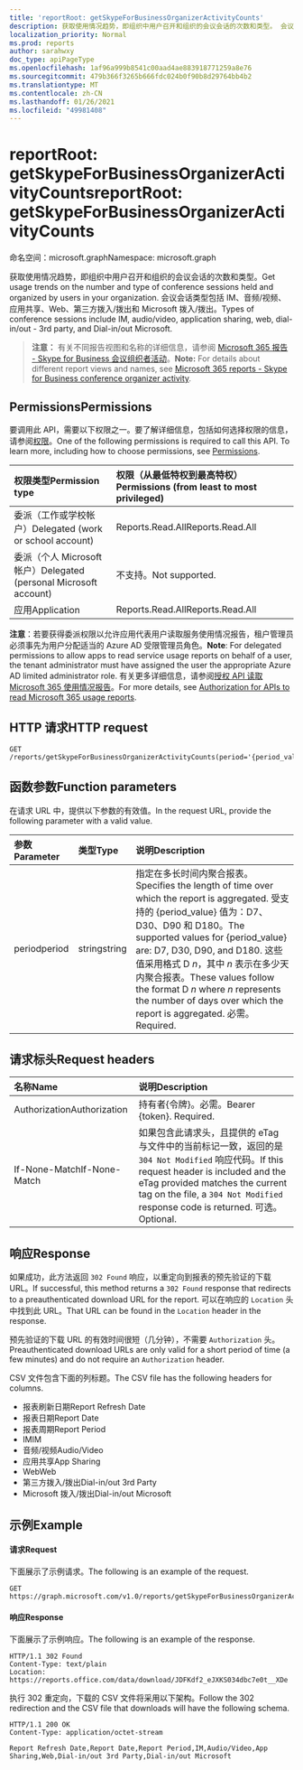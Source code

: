 ```yaml
---
title: 'reportRoot: getSkypeForBusinessOrganizerActivityCounts'
description: 获取使用情况趋势，即组织中用户召开和组织的会议会话的次数和类型。 会议会话类型包括 IM、音频/视频、应用共享、Web、第三方拨入/拨出和 Microsoft 拨入/拨出。
localization_priority: Normal
ms.prod: reports
author: sarahwxy
doc_type: apiPageType
ms.openlocfilehash: 1af96a999b8541c00aad4ae883918771259a8e76
ms.sourcegitcommit: 479b366f3265b666fdc024b0f90b8d29764bb4b2
ms.translationtype: MT
ms.contentlocale: zh-CN
ms.lasthandoff: 01/26/2021
ms.locfileid: "49981408"
---
```

# <a name="reportroot-getskypeforbusinessorganizeractivitycounts"></a><span data-ttu-id="2145a-104">reportRoot: getSkypeForBusinessOrganizerActivityCounts</span><span class="sxs-lookup"><span data-stu-id="2145a-104">reportRoot: getSkypeForBusinessOrganizerActivityCounts</span></span>

<span data-ttu-id="2145a-105">命名空间：microsoft.graph</span><span class="sxs-lookup"><span data-stu-id="2145a-105">Namespace: microsoft.graph</span></span>

<span data-ttu-id="2145a-106">获取使用情况趋势，即组织中用户召开和组织的会议会话的次数和类型。</span><span class="sxs-lookup"><span data-stu-id="2145a-106">Get usage trends on the number and type of conference sessions held and organized by users in your organization.</span></span> <span data-ttu-id="2145a-107">会议会话类型包括 IM、音频/视频、应用共享、Web、第三方拨入/拨出和 Microsoft 拨入/拨出。</span><span class="sxs-lookup"><span data-stu-id="2145a-107">Types of conference sessions include IM, audio/video, application sharing, web, dial-in/out - 3rd party, and Dial-in/out Microsoft.</span></span>

> <span data-ttu-id="2145a-108">**注意：** 有关不同报告视图和名称的详细信息，请参阅 [Microsoft 365 报告 - Skype for Business 会议组织者活动](https://support.office.com/client/Skype-for-Business-Online-conference-organized-activity-03a255d4-0e1d-4b24-b73d-7a62fae36254)。</span><span class="sxs-lookup"><span data-stu-id="2145a-108">**Note:** For details about different report views and names, see [Microsoft 365 reports - Skype for Business conference organizer activity](https://support.office.com/client/Skype-for-Business-Online-conference-organized-activity-03a255d4-0e1d-4b24-b73d-7a62fae36254).</span></span>

## <a name="permissions"></a><span data-ttu-id="2145a-109">Permissions</span><span class="sxs-lookup"><span data-stu-id="2145a-109">Permissions</span></span>

<span data-ttu-id="2145a-p103">要调用此 API，需要以下权限之一。要了解详细信息，包括如何选择权限的信息，请参阅[权限](/graph/permissions-reference)。</span><span class="sxs-lookup"><span data-stu-id="2145a-p103">One of the following permissions is required to call this API. To learn more, including how to choose permissions, see [Permissions](/graph/permissions-reference).</span></span>

| <span data-ttu-id="2145a-112">权限类型</span><span class="sxs-lookup"><span data-stu-id="2145a-112">Permission type</span></span>                        | <span data-ttu-id="2145a-113">权限（从最低特权到最高特权）</span><span class="sxs-lookup"><span data-stu-id="2145a-113">Permissions (from least to most privileged)</span></span> |
| :------------------------------------- | :--------------------------------------- |
| <span data-ttu-id="2145a-114">委派（工作或学校帐户）</span><span class="sxs-lookup"><span data-stu-id="2145a-114">Delegated (work or school account)</span></span>     | <span data-ttu-id="2145a-115">Reports.Read.All</span><span class="sxs-lookup"><span data-stu-id="2145a-115">Reports.Read.All</span></span>                         |
| <span data-ttu-id="2145a-116">委派（个人 Microsoft 帐户）</span><span class="sxs-lookup"><span data-stu-id="2145a-116">Delegated (personal Microsoft account)</span></span> | <span data-ttu-id="2145a-117">不支持。</span><span class="sxs-lookup"><span data-stu-id="2145a-117">Not supported.</span></span>                           |
| <span data-ttu-id="2145a-118">应用</span><span class="sxs-lookup"><span data-stu-id="2145a-118">Application</span></span>                            | <span data-ttu-id="2145a-119">Reports.Read.All</span><span class="sxs-lookup"><span data-stu-id="2145a-119">Reports.Read.All</span></span>                         |

<span data-ttu-id="2145a-120">**注意**：若要获得委派权限以允许应用代表用户读取服务使用情况报告，租户管理员必须事先为用户分配适当的 Azure AD 受限管理员角色。</span><span class="sxs-lookup"><span data-stu-id="2145a-120">**Note**: For delegated permissions to allow apps to read service usage reports on behalf of a user, the tenant administrator must have assigned the user the appropriate Azure AD limited administrator role.</span></span> <span data-ttu-id="2145a-121">有关更多详细信息，请参阅[授权 API 读取 Microsoft 365 使用情况报告](/graph/reportroot-authorization)。</span><span class="sxs-lookup"><span data-stu-id="2145a-121">For more details, see [Authorization for APIs to read Microsoft 365 usage reports](/graph/reportroot-authorization).</span></span>

## <a name="http-request"></a><span data-ttu-id="2145a-122">HTTP 请求</span><span class="sxs-lookup"><span data-stu-id="2145a-122">HTTP request</span></span>


<!-- { "blockType": "ignored" } --> 

```http
GET /reports/getSkypeForBusinessOrganizerActivityCounts(period='{period_value}')
```

## <a name="function-parameters"></a><span data-ttu-id="2145a-123">函数参数</span><span class="sxs-lookup"><span data-stu-id="2145a-123">Function parameters</span></span>

<span data-ttu-id="2145a-124">在请求 URL 中，提供以下参数的有效值。</span><span class="sxs-lookup"><span data-stu-id="2145a-124">In the request URL, provide the following parameter with a valid value.</span></span>

| <span data-ttu-id="2145a-125">参数</span><span class="sxs-lookup"><span data-stu-id="2145a-125">Parameter</span></span> | <span data-ttu-id="2145a-126">类型</span><span class="sxs-lookup"><span data-stu-id="2145a-126">Type</span></span>   | <span data-ttu-id="2145a-127">说明</span><span class="sxs-lookup"><span data-stu-id="2145a-127">Description</span></span>                              |
| :-------- | :----- | :--------------------------------------- |
| <span data-ttu-id="2145a-128">period</span><span class="sxs-lookup"><span data-stu-id="2145a-128">period</span></span>    | <span data-ttu-id="2145a-129">string</span><span class="sxs-lookup"><span data-stu-id="2145a-129">string</span></span> | <span data-ttu-id="2145a-130">指定在多长时间内聚合报表。</span><span class="sxs-lookup"><span data-stu-id="2145a-130">Specifies the length of time over which the report is aggregated.</span></span> <span data-ttu-id="2145a-131">受支持的 {period_value} 值为：D7、D30、D90 和 D180。</span><span class="sxs-lookup"><span data-stu-id="2145a-131">The supported values for {period_value} are: D7, D30, D90, and D180.</span></span> <span data-ttu-id="2145a-132">这些值采用格式 D *n*，其中 *n* 表示在多少天内聚合报表。</span><span class="sxs-lookup"><span data-stu-id="2145a-132">These values follow the format D *n* where *n* represents the number of days over which the report is aggregated.</span></span> <span data-ttu-id="2145a-133">必需。</span><span class="sxs-lookup"><span data-stu-id="2145a-133">Required.</span></span> |

## <a name="request-headers"></a><span data-ttu-id="2145a-134">请求标头</span><span class="sxs-lookup"><span data-stu-id="2145a-134">Request headers</span></span>

| <span data-ttu-id="2145a-135">名称</span><span class="sxs-lookup"><span data-stu-id="2145a-135">Name</span></span>          | <span data-ttu-id="2145a-136">说明</span><span class="sxs-lookup"><span data-stu-id="2145a-136">Description</span></span>                              |
| :------------ | :--------------------------------------- |
| <span data-ttu-id="2145a-137">Authorization</span><span class="sxs-lookup"><span data-stu-id="2145a-137">Authorization</span></span> | <span data-ttu-id="2145a-p106">持有者{令牌}。必需。</span><span class="sxs-lookup"><span data-stu-id="2145a-p106">Bearer {token}. Required.</span></span>                |
| <span data-ttu-id="2145a-140">If-None-Match</span><span class="sxs-lookup"><span data-stu-id="2145a-140">If-None-Match</span></span> | <span data-ttu-id="2145a-141">如果包含此请求头，且提供的 eTag 与文件中的当前标记一致，返回的是 `304 Not Modified` 响应代码。</span><span class="sxs-lookup"><span data-stu-id="2145a-141">If this request header is included and the eTag provided matches the current tag on the file, a `304 Not Modified` response code is returned.</span></span> <span data-ttu-id="2145a-142">可选。</span><span class="sxs-lookup"><span data-stu-id="2145a-142">Optional.</span></span> |

## <a name="response"></a><span data-ttu-id="2145a-143">响应</span><span class="sxs-lookup"><span data-stu-id="2145a-143">Response</span></span>

<span data-ttu-id="2145a-144">如果成功，此方法返回 `302 Found` 响应，以重定向到报表的预先验证的下载 URL。</span><span class="sxs-lookup"><span data-stu-id="2145a-144">If successful, this method returns a `302 Found` response that redirects to a preauthenticated download URL for the report.</span></span> <span data-ttu-id="2145a-145">可以在响应的 `Location` 头中找到此 URL。</span><span class="sxs-lookup"><span data-stu-id="2145a-145">That URL can be found in the `Location` header in the response.</span></span>

<span data-ttu-id="2145a-146">预先验证的下载 URL 的有效时间很短（几分钟），不需要 `Authorization` 头。</span><span class="sxs-lookup"><span data-stu-id="2145a-146">Preauthenticated download URLs are only valid for a short period of time (a few minutes) and do not require an `Authorization` header.</span></span>

<span data-ttu-id="2145a-147">CSV 文件包含下面的列标题。</span><span class="sxs-lookup"><span data-stu-id="2145a-147">The CSV file has the following headers for columns.</span></span>

- <span data-ttu-id="2145a-148">报表刷新日期</span><span class="sxs-lookup"><span data-stu-id="2145a-148">Report Refresh Date</span></span>
- <span data-ttu-id="2145a-149">报表日期</span><span class="sxs-lookup"><span data-stu-id="2145a-149">Report Date</span></span>
- <span data-ttu-id="2145a-150">报表周期</span><span class="sxs-lookup"><span data-stu-id="2145a-150">Report Period</span></span>
- <span data-ttu-id="2145a-151">IM</span><span class="sxs-lookup"><span data-stu-id="2145a-151">IM</span></span>
- <span data-ttu-id="2145a-152">音频/视频</span><span class="sxs-lookup"><span data-stu-id="2145a-152">Audio/Video</span></span>
- <span data-ttu-id="2145a-153">应用共享</span><span class="sxs-lookup"><span data-stu-id="2145a-153">App Sharing</span></span>
- <span data-ttu-id="2145a-154">Web</span><span class="sxs-lookup"><span data-stu-id="2145a-154">Web</span></span>
- <span data-ttu-id="2145a-155">第三方拨入/拨出</span><span class="sxs-lookup"><span data-stu-id="2145a-155">Dial-in/out 3rd Party</span></span>
- <span data-ttu-id="2145a-156">Microsoft 拨入/拨出</span><span class="sxs-lookup"><span data-stu-id="2145a-156">Dial-in/out Microsoft</span></span>

## <a name="example"></a><span data-ttu-id="2145a-157">示例</span><span class="sxs-lookup"><span data-stu-id="2145a-157">Example</span></span>

#### <a name="request"></a><span data-ttu-id="2145a-158">请求</span><span class="sxs-lookup"><span data-stu-id="2145a-158">Request</span></span>

<span data-ttu-id="2145a-159">下面展示了示例请求。</span><span class="sxs-lookup"><span data-stu-id="2145a-159">The following is an example of the request.</span></span>


<!--{
  "blockType": "ignored",
  "isComposable": true,
  "name": "reportroot_getskypeforbusinessorganizeractivitycounts"
}-->

```msgraph-interactive
GET https://graph.microsoft.com/v1.0/reports/getSkypeForBusinessOrganizerActivityCounts(period='D7')
```


#### <a name="response"></a><span data-ttu-id="2145a-160">响应</span><span class="sxs-lookup"><span data-stu-id="2145a-160">Response</span></span>

<span data-ttu-id="2145a-161">下面展示了示例响应。</span><span class="sxs-lookup"><span data-stu-id="2145a-161">The following is an example of the response.</span></span>

<!-- {
  "blockType": "response",
  "truncated": true,
  "@odata.type": "microsoft.graph.report"
} -->

```http
HTTP/1.1 302 Found
Content-Type: text/plain
Location: https://reports.office.com/data/download/JDFKdf2_eJXKS034dbc7e0t__XDe
```

<span data-ttu-id="2145a-162">执行 302 重定向，下载的 CSV 文件将采用以下架构。</span><span class="sxs-lookup"><span data-stu-id="2145a-162">Follow the 302 redirection and the CSV file that downloads will have the following schema.</span></span>

<!-- { "blockType": "ignored" } --> 

```http
HTTP/1.1 200 OK
Content-Type: application/octet-stream

Report Refresh Date,Report Date,Report Period,IM,Audio/Video,App Sharing,Web,Dial-in/out 3rd Party,Dial-in/out Microsoft
```
<!-- uuid: 8fcb5dbc-d5aa-4681-8e31-b001d5168d79 
2015-10-25 14:57:30 UTC -->
<!-- {
  "type": "#page.annotation",
  "description": "Example",
  "keywords": "",
  "section": "documentation",
  "tocPath": "",
  "suppressions": [
  ]
}-->

